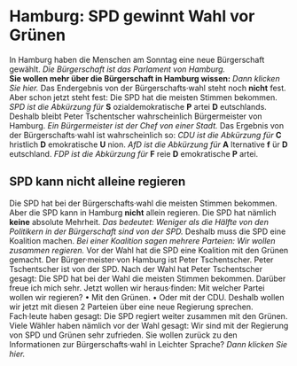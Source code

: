 # Hamburg: SPD gewinnt Wahl vor Grünen

In Hamburg haben die Menschen am Sonntag eine neue Bürgerschaft gewählt.  *Die Bürgerschaft ist das Parlament von Hamburg.*  
**Sie wollen mehr über die Bürgerschaft in Hamburg wissen:**   *Dann klicken Sie hier.* Das Endergebnis von der Bürgerschafts·wahl steht noch **nicht** fest. Aber schon jetzt steht fest: Die SPD hat die meisten Stimmen bekommen.  *SPD ist die Abkürzung für*  **S** ozialdemokratische **P** artei **D** eutschlands. Deshalb bleibt Peter Tschentscher wahrscheinlich Bürgermeister von Hamburg.  *Ein Bürgermeister ist der Chef von einer Stadt.*  Das Ergebnis von der Bürgerschafts·wahl ist wahrscheinlich so:  *CDU ist die Abkürzung für*  **C** hristlich **D** emokratische **U** nion.  *AfD ist die Abkürzung für*  **A** lternative **f** ür **D** eutschland.  *FDP ist die Abkürzung für*  **F** reie **D** emokratische **P** artei. 

## SPD kann nicht alleine regieren
Die SPD hat bei der Bürgerschafts·wahl die meisten Stimmen bekommen. Aber die SPD kann in Hamburg **nicht** allein regieren. Die SPD hat nämlich **keine** absolute Mehrheit. *Das bedeutet:*   *Weniger als die Hälfte von den Politikern in der Bürgerschaft sind von der SPD.*  Deshalb muss die SPD eine Koalition machen.  *Bei einer Koalition sagen mehrere Parteien:*   *Wir wollen zusammen regieren.*  Vor der Wahl hat die SPD eine Koalition mit den Grünen gemacht. 
Der Bürger·meister·von Hamburg ist Peter Tschentscher. Peter Tschentscher ist von der SPD. Nach der Wahl hat Peter Tschentscher gesagt: Die SPD hat bei der Wahl die meisten Stimmen bekommen. Darüber freue ich mich sehr. Jetzt wollen wir heraus·finden: Mit welcher Partei wollen wir regieren? • Mit den Grünen. • Oder mit der CDU. Deshalb wollen wir jetzt mit diesen 2 Parteien über eine neue Regierung sprechen. 
Fach·leute haben gesagt: Die SPD regiert weiter zusammen mit den Grünen. Viele Wähler haben nämlich vor der Wahl gesagt: Wir sind mit der Regierung von SPD und Grünen sehr zufrieden. 
Sie wollen zurück zu den Informationen zur Bürgerschafts·wahl in Leichter Sprache?  *Dann klicken Sie hier.*  
